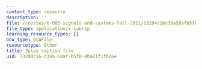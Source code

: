 ```yaml
---
content_type: resource
description: ''
file: /courses/6-003-signals-and-systems-fall-2011/132d4c16c39a58afb5f84ba01f1fb26e_fKaZeD70p8I.vtt
file_type: application/x-subrip
learning_resource_types: []
ocw_type: OCWFile
resourcetype: Other
title: 3play caption file
uid: 132d4c16-c39a-58af-b5f8-4ba01f1fb26e
---
```

